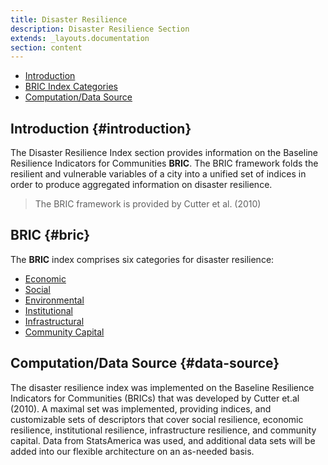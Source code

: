```yaml
---
title: Disaster Resilience
description: Disaster Resilience Section
extends: _layouts.documentation
section: content
---
```


- [Introduction](#introduction)
- [BRIC Index Categories](#bric)
- [Computation/Data Source](#data-source)

## Introduction {#introduction}
The Disaster Resilience Index section provides information on the Baseline Resilience Indicators for Communities **BRIC**. The BRIC framework folds the resilient and vulnerable variables of a city into a unified set of indices in order to produce aggregated information on disaster resilience.

> The BRIC framework is provided by Cutter et al. (2010)

## BRIC {#bric}
The **BRIC** index comprises six categories for disaster resilience:

- [Economic](#economic)
- [Social](#social)
- [Environmental](#environmental)
- [Institutional](#institutional)
- [Infrastructural](#infrastructural)
- [Community Capital](#community-capital)

## Computation/Data Source {#data-source}
The disaster resilience index was implemented on the Baseline Resilience Indicators for Communities (BRICs) that was developed by Cutter et.al (2010). A maximal set was implemented, providing indices, and customizable sets of descriptors that cover social resilience, economic resilience, institutional resilience, infrastructure resilience, and community capital. Data from StatsAmerica was used, and additional data sets will be added into our flexible architecture on an as-needed basis. 

